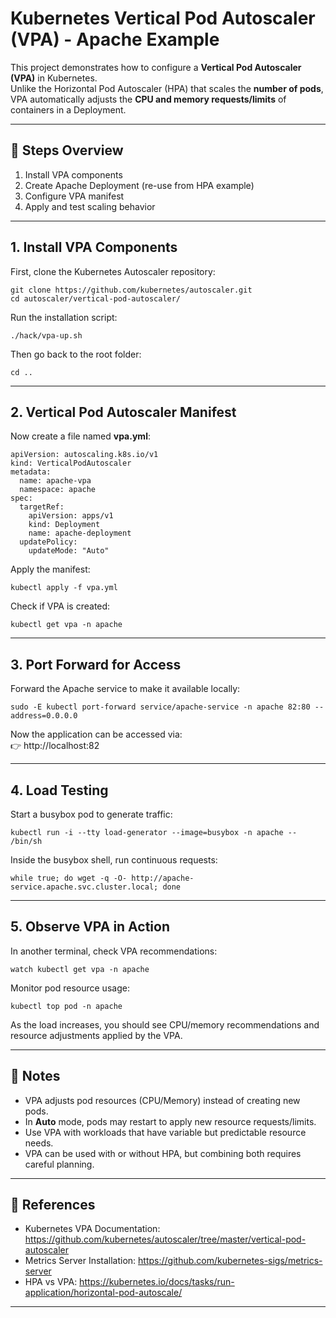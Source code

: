 # Kubernetes Vertical Pod Autoscaler (VPA) - Apache Example

This project demonstrates how to configure a **Vertical Pod Autoscaler (VPA)** in Kubernetes.  
Unlike the Horizontal Pod Autoscaler (HPA) that scales the **number of pods**, VPA automatically adjusts the **CPU and memory requests/limits** of containers in a Deployment.

---

## 🚀 Steps Overview
1. Install VPA components  
2. Create Apache Deployment (re-use from HPA example)  
3. Configure VPA manifest  
4. Apply and test scaling behavior  

---

## 1. Install VPA Components

First, clone the Kubernetes Autoscaler repository:

    git clone https://github.com/kubernetes/autoscaler.git
    cd autoscaler/vertical-pod-autoscaler/

Run the installation script:

    ./hack/vpa-up.sh

Then go back to the root folder:

    cd ..

---

## 2. Vertical Pod Autoscaler Manifest

Now create a file named **vpa.yml**:

    apiVersion: autoscaling.k8s.io/v1
    kind: VerticalPodAutoscaler
    metadata:
      name: apache-vpa
      namespace: apache
    spec:
      targetRef:
        apiVersion: apps/v1
        kind: Deployment
        name: apache-deployment
      updatePolicy:
        updateMode: "Auto"

Apply the manifest:

    kubectl apply -f vpa.yml

Check if VPA is created:

    kubectl get vpa -n apache

---

## 3. Port Forward for Access

Forward the Apache service to make it available locally:

    sudo -E kubectl port-forward service/apache-service -n apache 82:80 --address=0.0.0.0

Now the application can be accessed via:  
👉 http://localhost:82

---

## 4. Load Testing

Start a busybox pod to generate traffic:

    kubectl run -i --tty load-generator --image=busybox -n apache -- /bin/sh

Inside the busybox shell, run continuous requests:

    while true; do wget -q -O- http://apache-service.apache.svc.cluster.local; done

---

## 5. Observe VPA in Action

In another terminal, check VPA recommendations:

    watch kubectl get vpa -n apache

Monitor pod resource usage:

    kubectl top pod -n apache

As the load increases, you should see CPU/memory recommendations and resource adjustments applied by the VPA.

---

## 📝 Notes
- VPA adjusts pod resources (CPU/Memory) instead of creating new pods.  
- In **Auto** mode, pods may restart to apply new resource requests/limits.  
- Use VPA with workloads that have variable but predictable resource needs.  
- VPA can be used with or without HPA, but combining both requires careful planning.  

---

## 📌 References
- Kubernetes VPA Documentation: https://github.com/kubernetes/autoscaler/tree/master/vertical-pod-autoscaler  
- Metrics Server Installation: https://github.com/kubernetes-sigs/metrics-server  
- HPA vs VPA: https://kubernetes.io/docs/tasks/run-application/horizontal-pod-autoscale/  

---


